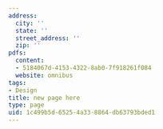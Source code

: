```yaml
---
address:
  city: ''
  state: ''
  street_address: ''
  zip: ''
pdfs:
  content:
  - 5184067d-4153-4322-8ab0-7f918261f084
  website: omnibus
tags:
- Design
title: new page here
type: page
uid: 1c499b5d-6525-4a33-8864-db63793bded1
---
```

